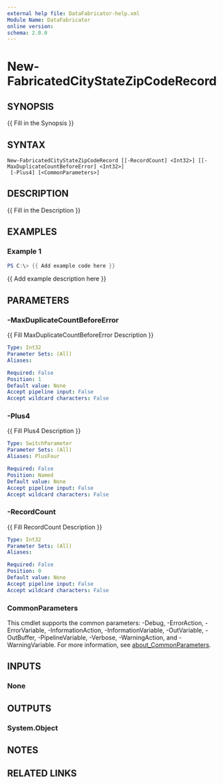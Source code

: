 ```yaml
---
external help file: DataFabricator-help.xml
Module Name: DataFabricator
online version:
schema: 2.0.0
---
```


# New-FabricatedCityStateZipCodeRecord

## SYNOPSIS
{{ Fill in the Synopsis }}

## SYNTAX

```
New-FabricatedCityStateZipCodeRecord [[-RecordCount] <Int32>] [[-MaxDuplicateCountBeforeError] <Int32>]
 [-Plus4] [<CommonParameters>]
```

## DESCRIPTION
{{ Fill in the Description }}

## EXAMPLES

### Example 1
```powershell
PS C:\> {{ Add example code here }}
```

{{ Add example description here }}

## PARAMETERS

### -MaxDuplicateCountBeforeError
{{ Fill MaxDuplicateCountBeforeError Description }}

```yaml
Type: Int32
Parameter Sets: (All)
Aliases:

Required: False
Position: 1
Default value: None
Accept pipeline input: False
Accept wildcard characters: False
```

### -Plus4
{{ Fill Plus4 Description }}

```yaml
Type: SwitchParameter
Parameter Sets: (All)
Aliases: PlusFour

Required: False
Position: Named
Default value: None
Accept pipeline input: False
Accept wildcard characters: False
```

### -RecordCount
{{ Fill RecordCount Description }}

```yaml
Type: Int32
Parameter Sets: (All)
Aliases:

Required: False
Position: 0
Default value: None
Accept pipeline input: False
Accept wildcard characters: False
```

### CommonParameters
This cmdlet supports the common parameters: -Debug, -ErrorAction, -ErrorVariable, -InformationAction, -InformationVariable, -OutVariable, -OutBuffer, -PipelineVariable, -Verbose, -WarningAction, and -WarningVariable. For more information, see [about_CommonParameters](http://go.microsoft.com/fwlink/?LinkID=113216).

## INPUTS

### None

## OUTPUTS

### System.Object
## NOTES

## RELATED LINKS
